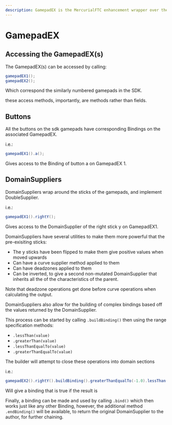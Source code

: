 ```yaml
---
description: GamepadEX is the MercurialFTC enhancement wrapper over the built in gamepad(s)
---
```


# GamepadEX

## Accessing the GamepadEX(s)

The GamepadEX(s) can be accessed by calling:

```java
gamepadEX1();
gamepadEX2();
```

Which correspond the similarly numbered gamepads in the SDK.

&#x20;these access methods, importantly, are methods rather than fields.

## Buttons

All the buttons on the sdk gamepads have corresponding Bindings on the associated GamepadEX.

i.e.:

```java
gamepadEX1().a();
```

Gives access to the Binding of button a on GamepadEX 1.

## DomainSuppliers

DomainSuppliers wrap around the sticks of the gamepads, and implement DoubleSupplier.

i.e.:

```java
gamepadEX1().rightY();
```

Gives access to the DomainSupplier of the right stick y on GamepadEX1.

DomainSuppliers have several utilities to make them more powerful that the pre-exisiting sticks:

* The y sticks have been flipped to make them give positive values when moved upwards
* Can have a curve supplier method applied to them
* Can have deadzones applied to them
* Can be inverted, to give a second non-mutated DomainSupplier that inherits all the of the characteristics of the parent.

Note that deadzone operations get done before curve operations when calculating the output.

DomainSuppliers also allow for the building of complex bindings based off the values returned by the DomainSupplier.

This process can be started by calling `.buildBinding()` then using the range specification methods:

* `.lessThan(value)`
* `.greaterThan(value)`
* `.lessThanEqualTo(value)`
* `.greaterThanEqualTo(value)`

The builder will attempt to close these operations into domain sections

i.e.:

```java
gamepadEX2().rightY().buildBinding().greaterThanEqualTo(-1.0).lessThan(-0.5).greaterThan(0.0).bind();
```

Will give a binding that is true if the result is&#x20;

Finally, a binding can be made and used by calling `.bind()` which then works just like any other Binding, however, the additional method `.endBinding()` will be available, to return the original DomainSupplier to the author, for further chaining.&#x20;
